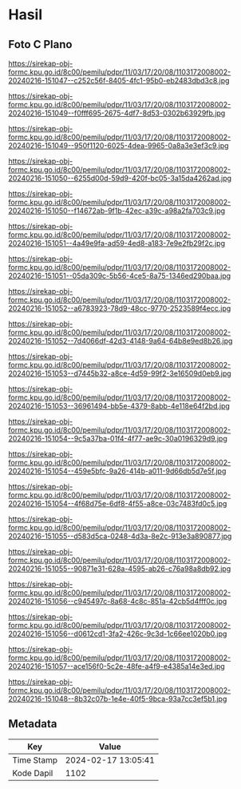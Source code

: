 # Hasil

## Foto C Plano

https://sirekap-obj-formc.kpu.go.id/8c00/pemilu/pdpr/11/03/17/20/08/1103172008002-20240216-151047--c252c56f-8405-4fc1-95b0-eb2483dbd3c8.jpg

https://sirekap-obj-formc.kpu.go.id/8c00/pemilu/pdpr/11/03/17/20/08/1103172008002-20240216-151049--f0fff695-2675-4df7-8d53-0302b63929fb.jpg

https://sirekap-obj-formc.kpu.go.id/8c00/pemilu/pdpr/11/03/17/20/08/1103172008002-20240216-151049--950f1120-6025-4dea-9965-0a8a3e3ef3c9.jpg

https://sirekap-obj-formc.kpu.go.id/8c00/pemilu/pdpr/11/03/17/20/08/1103172008002-20240216-151050--6255d00d-59d9-420f-bc05-3a15da4262ad.jpg

https://sirekap-obj-formc.kpu.go.id/8c00/pemilu/pdpr/11/03/17/20/08/1103172008002-20240216-151050--f14672ab-9f1b-42ec-a39c-a98a2fa703c9.jpg

https://sirekap-obj-formc.kpu.go.id/8c00/pemilu/pdpr/11/03/17/20/08/1103172008002-20240216-151051--4a49e9fa-ad59-4ed8-a183-7e9e2fb29f2c.jpg

https://sirekap-obj-formc.kpu.go.id/8c00/pemilu/pdpr/11/03/17/20/08/1103172008002-20240216-151051--05da309c-5b56-4ce5-8a75-1346ed290baa.jpg

https://sirekap-obj-formc.kpu.go.id/8c00/pemilu/pdpr/11/03/17/20/08/1103172008002-20240216-151052--a6783923-78d9-48cc-9770-2523589f4ecc.jpg

https://sirekap-obj-formc.kpu.go.id/8c00/pemilu/pdpr/11/03/17/20/08/1103172008002-20240216-151052--7d4066df-42d3-4148-9a64-64b8e9ed8b26.jpg

https://sirekap-obj-formc.kpu.go.id/8c00/pemilu/pdpr/11/03/17/20/08/1103172008002-20240216-151053--d7445b32-a8ce-4d59-99f2-3e16509d0eb9.jpg

https://sirekap-obj-formc.kpu.go.id/8c00/pemilu/pdpr/11/03/17/20/08/1103172008002-20240216-151053--36961494-bb5e-4379-8abb-4e118e64f2bd.jpg

https://sirekap-obj-formc.kpu.go.id/8c00/pemilu/pdpr/11/03/17/20/08/1103172008002-20240216-151054--9c5a37ba-01f4-4f77-ae9c-30a0196329d9.jpg

https://sirekap-obj-formc.kpu.go.id/8c00/pemilu/pdpr/11/03/17/20/08/1103172008002-20240216-151054--459e5bfc-9a26-414b-a011-9d66db5d7e5f.jpg

https://sirekap-obj-formc.kpu.go.id/8c00/pemilu/pdpr/11/03/17/20/08/1103172008002-20240216-151054--4f68d75e-6df8-4f55-a8ce-03c7483fd0c5.jpg

https://sirekap-obj-formc.kpu.go.id/8c00/pemilu/pdpr/11/03/17/20/08/1103172008002-20240216-151055--d583d5ca-0248-4d3a-8e2c-913e3a890877.jpg

https://sirekap-obj-formc.kpu.go.id/8c00/pemilu/pdpr/11/03/17/20/08/1103172008002-20240216-151055--90871e31-628a-4595-ab26-c76a98a8db92.jpg

https://sirekap-obj-formc.kpu.go.id/8c00/pemilu/pdpr/11/03/17/20/08/1103172008002-20240216-151056--c945497c-8a68-4c8c-851a-42cb5d4fff0c.jpg

https://sirekap-obj-formc.kpu.go.id/8c00/pemilu/pdpr/11/03/17/20/08/1103172008002-20240216-151056--d0612cd1-3fa2-426c-9c3d-1c66ee1020b0.jpg

https://sirekap-obj-formc.kpu.go.id/8c00/pemilu/pdpr/11/03/17/20/08/1103172008002-20240216-151057--ace156f0-5c2e-48fe-a4f9-e4385a14e3ed.jpg

https://sirekap-obj-formc.kpu.go.id/8c00/pemilu/pdpr/11/03/17/20/08/1103172008002-20240216-151048--8b32c07b-1e4e-40f5-9bca-93a7cc3ef5b1.jpg


## Metadata

| Key        | Value               |
| ---------- | ------------------- |
| Time Stamp | 2024-02-17 13:05:41 |
| Kode Dapil | 1102                |



